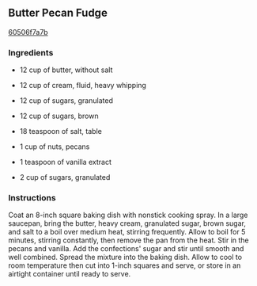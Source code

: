 ## Butter Pecan Fudge

[60506f7a7b](http://www.food.com/recipe/butter-pecan-fudge-47187)

### Ingredients

 - 12 cup of butter, without salt

 - 12 cup of cream, fluid, heavy whipping

 - 12 cup of sugars, granulated

 - 12 cup of sugars, brown

 - 18 teaspoon of salt, table

 - 1 cup of nuts, pecans

 - 1 teaspoon of vanilla extract

 - 2 cup of sugars, granulated

### Instructions

Coat an 8-inch square baking dish with nonstick cooking spray. In a large saucepan, bring the butter, heavy cream, granulated sugar, brown sugar, and salt to a boil over medium heat, stirring frequently. Allow to boil for 5 minutes, stirring constantly, then remove the pan from the heat. Stir in the pecans and vanilla. Add the confections' sugar and stir until smooth and well combined. Spread the mixture into the baking dish. Allow to cool to room temperature then cut into 1-inch squares and serve, or store in an airtight container until ready to serve.